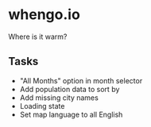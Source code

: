 # whengo.io
Where is it warm?


## Tasks
* "All Months" option in month selector
* Add population data to sort by
* Add missing city names
* Loading state
* Set map language to all English

